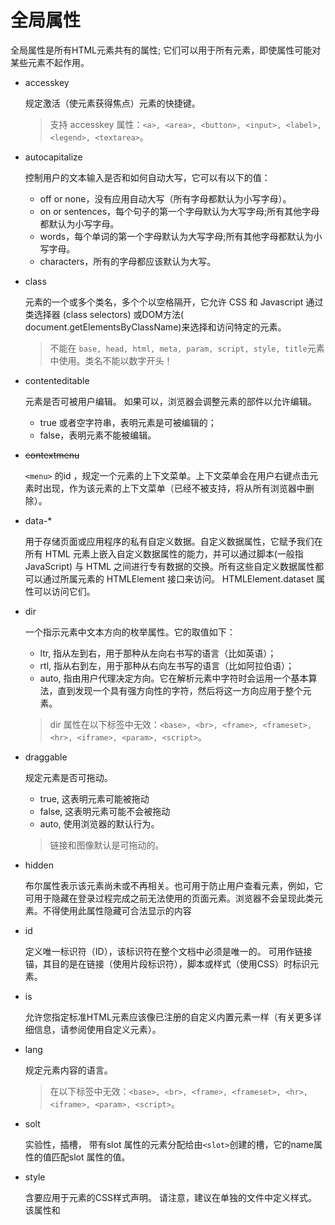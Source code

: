 # 全局属性

全局属性是所有HTML元素共有的属性; 它们可以用于所有元素，即使属性可能对某些元素不起作用。
* accesskey

    规定激活（使元素获得焦点）元素的快捷键。
    > 支持 accesskey 属性：`<a>, <area>, <button>, <input>, <label>, <legend>, <textarea>`。
* autocapitalize

    控制用户的文本输入是否和如何自动大写，它可以有以下的值：
    - off or none，没有应用自动大写（所有字母都默认为小写字母）。
    - on or sentences，每个句子的第一个字母默认为大写字母;所有其他字母都默认为小写字母。
    - words，每个单词的第一个字母默认为大写字母;所有其他字母都默认为小写字母。
    - characters，所有的字母都应该默认为大写。
* class

    元素的一个或多个类名，多个个以空格隔开，它允许 CSS 和 Javascript 通过类选择器 (class selectors) 或DOM方法( document.getElementsByClassName)来选择和访问特定的元素。
    > 不能在 `base, head, html, meta, param, script, style, title`元素中使用。类名不能以数字开头！
* contenteditable

    元素是否可被用户编辑。 如果可以，浏览器会调整元素的部件以允许编辑。
    - true 或者空字符串，表明元素是可被编辑的；
    - false，表明元素不能被编辑。
* ~~contextmenu~~

    `<menu>` 的id ，规定一个元素的上下文菜单。上下文菜单会在用户右键点击元素时出现，作为该元素的上下文菜单（已经不被支持，将从所有浏览器中删除）。
* data-*

    用于存储页面或应用程序的私有自定义数据。自定义数据属性，它赋予我们在所有 HTML 元素上嵌入自定义数据属性的能力，并可以通过脚本(一般指JavaScript) 与 HTML 之间进行专有数据的交换。所有这些自定义数据属性都可以通过所属元素的 HTMLElement 接口来访问。  HTMLElement.dataset 属性可以访问它们。
* dir

    一个指示元素中文本方向的枚举属性。它的取值如下：
    - ltr, 指从左到右，用于那种从左向右书写的语言（比如英语）；
    - rtl, 指从右到左，用于那种从右向左书写的语言（比如阿拉伯语）；
    - auto, 指由用户代理决定方向。它在解析元素中字符时会运用一个基本算法，直到发现一个具有强方向性的字符，然后将这一方向应用于整个元素。
    > dir 属性在以下标签中无效：`<base>, <br>, <frame>, <frameset>, <hr>, <iframe>, <param>, <script>`。
* draggable

    规定元素是否可拖动。
    - true, 这表明元素可能被拖动
    - false, 这表明元素可能不会被拖动
    - auto, 使用浏览器的默认行为。
    > 链接和图像默认是可拖动的。
* hidden

    布尔属性表示该元素尚未或不再相关。也可用于防止用户查看元素，例如，它可用于隐藏在登录过程完成之前无法使用的页面元素。浏览器不会呈现此类元素。不得使用此属性隐藏可合法显示的内容
* id

    定义唯一标识符（ID），该标识符在整个文档中必须是唯一的。 可用作链接锚，其目的是在链接（使用片段标识符），脚本或样式（使用CSS）时标识元素。
* is

    允许您指定标准HTML元素应该像已注册的自定义内置元素一样（有关更多详细信息，请参阅使用自定义元素）。
* lang

    规定元素内容的语言。
    > 在以下标签中无效：`<base>, <br>, <frame>, <frameset>, <hr>, <iframe>, <param>, <script>`。

* solt 
    
    实验性，插槽， 带有slot 属性的元素分配给由`<slot>`创建的槽，它的name属性的值匹配slot 属性的值。
* style

    含要应用于元素的CSS样式声明。 请注意，建议在单独的文件中定义样式。 该属性和<style>元素主要用于快速样式化，例如用于测试目的。
* tabindex
    
    规定元素的 tab 键次序。
    > 支持 tabindex 属性：`<a>, <area>, <button>, <input>, <object>, <select>, <textarea>`。

* title

    规定有关元素的额外信息。这些信息通常可以作为提示呈现给用户,但不是必须的。
    - 链接：被链接文档的标题或描述
    - 媒体元素，例如图像：描述或关联信息
    - 段落：脚注或者相关的评论
    - 引用：作者信息，以及其他

# 全局事件属性

## Window 事件属性

针对 window 对象触发的事件（应用到 <body> 标签）：
- onafterprint	文档打印之后运行的脚本。
- onbeforeprint	文档打印之前运行的脚本。
- onbeforeunload 文档卸载之前运行的脚本。
- onerror	    在错误发生时运行的脚本。
- onhaschange	当文档已改变时运行的脚本。
- onload	    页面结束加载之后触发。 常用在 `<body>`中，一旦完全加载所有内容（包括图像、脚本文件、CSS文件等）
- onmessage	        在消息被触发时运行的脚本。
- onoffline	    当文档离线时运行的脚本。
- ononline	    当文档上线时运行的脚本。
- onpagehide	当窗口隐藏时运行的脚本。
- onpageshow	当窗口成为可见时运行的脚本。
- onpopstate	当窗口历史记录改变时运行的脚本。
- onredo	    当文档执行撤销（redo）时运行的脚本。
- onresize	    当浏览器窗口被调整大小时触发。
- onstorage	    在 Web Storage 区域更新后运行的脚本。
- onundo	    在文档执行 undo 时运行的脚本。
- onunload	    一旦页面已下载时触发（或者浏览器窗口已被关闭）。
## Form 事件

由 HTML 表单内的动作触发的事件（应用到几乎所有 HTML 元素，但最常用在 form 元素中）：
- onblur	    元素失去焦点时运行的脚本。
- onchange	    在元素值被改变时运行的脚本。
- oncontextmenu	当上下文菜单被触发时运行的脚本。
- onfocus	    当元素获得焦点时运行的脚本。
- onformchange	在表单改变时运行的脚本。
- onforminput   当表单获得用户输入时运行的脚本。
- oninput	    当元素获得用户输入时运行的脚本。
- oninvalid     当元素无效时运行的脚本。
- onreset	    当表单中的重置按钮被点击时触发。HTML5 中不支持。
- onselect      在元素中文本被选中后触发。
- onsubmit      在提交表单时触发。

## Keyboard 事件

- onkeydown     在用户按下按键时触发。
- onkeypress    在用户敲击按钮时触发。
- onkeyup       当用户释放按键时触发。

## Mouse 事件
由鼠标或类似用户动作触发的事件：
- onclick     元素上发生鼠标点击时触发。
- ondblclick  元素上发生鼠标双击时触发。
- ondrag      元素被拖动时运行的脚本。
- ondragend   在拖动操作末端运行的脚本。
- ondragenter 当元素元素已被拖动到有效拖放区域时运行的脚本。
- ondragleave 当元素离开有效拖放目标时运行的脚本。
- ondragover  当元素在有效拖放目标上正在被拖动时运行的脚本。
- ondragstart 在拖动操作开端运行的脚本。
- ondrop      当被拖元素正在被拖放时运行的脚本。
- onmousedown 当元素上按下鼠标按钮时触发。
- onmousemove 当鼠标指针移动到元素上时触发。
- onmouseout  当鼠标指针移出元素时触发。
- onmouseover 当鼠标指针移动到元素上时触发。
- onmouseup   当在元素上释放鼠标按钮时触发。
- onmousewheel 当鼠标滚轮正在被滚动时运行的脚本。
- onscroll    当元素滚动条被滚动时运行的脚本。

## Media 事件
由媒介（比如视频、图像和音频）触发的事件（适用于所有 HTML 元素，但常见于媒介元素中，比如 `<audio>、<embed>、<img>、<object>、<video>`):

- onabort           在退出时运行的脚本。
- oncanplay         当文件就绪可以开始播放时运行的脚本（缓冲已足够开始时）。
- oncanplaythrough  当媒介能够无需因缓冲而停止即可播放至结尾时运行的脚本。
- ondurationchange  当媒介长度改变时运行的脚本。
- onemptied         当发生故障并且文件突然不可用时运行的脚本（比如连接意外断开时）。
- onended           当媒介已到达结尾时运行的脚本（可发送类似“感谢观看”之类的消息）。
- onerror           当在文件加载期间发生错误时运行的脚本。
- onloadeddata      当媒介数据已加载时运行的脚本。
- onloadedmetadata  当元数据（比如分辨率和时长）被加载时运行的脚本。
- onloadstart       在文件开始加载且未实际加载任何数据前运行的脚本。
- onpause           当媒介被用户或程序暂停时运行的脚本。
- onplay            当媒介已就绪可以开始播放时运行的脚本。
- onplaying         当媒介已开始播放时运行的脚本。
- onprogress        当浏览器正在获取媒介数据时运行的脚本。
- onratechange      每当回放速率改变时运行的脚本（比如当用户切换到慢动作或快进模式）。
- onreadystatechange 每当就绪状态改变时运行的脚本（就绪状态监测媒介数据的状态）。
- onseeked          当 seeking 属性设置为 false（指示定位已结束）时运行的脚本。
- onseeking         当 seeking 属性设置为 true（指示定位是活动的）时运行的脚本。
- onstalled         在浏览器不论何种原因未能取回媒介数据时运行的脚本。
- onsuspend         在媒介数据完全加载之前不论何种原因终止取回媒介数据时运行的脚本。
- ontimeupdate		当播放位置改变时（比如当用户快进到媒介中一个不同的位置时）运行的脚本。
- onvolumechange    每当音量改变时（包括将音量设置为静音）时运行的脚本。
- onwaiting         当媒介已停止播放但打算继续播放时（比如当媒介暂停已缓冲更多数据）运行脚本
